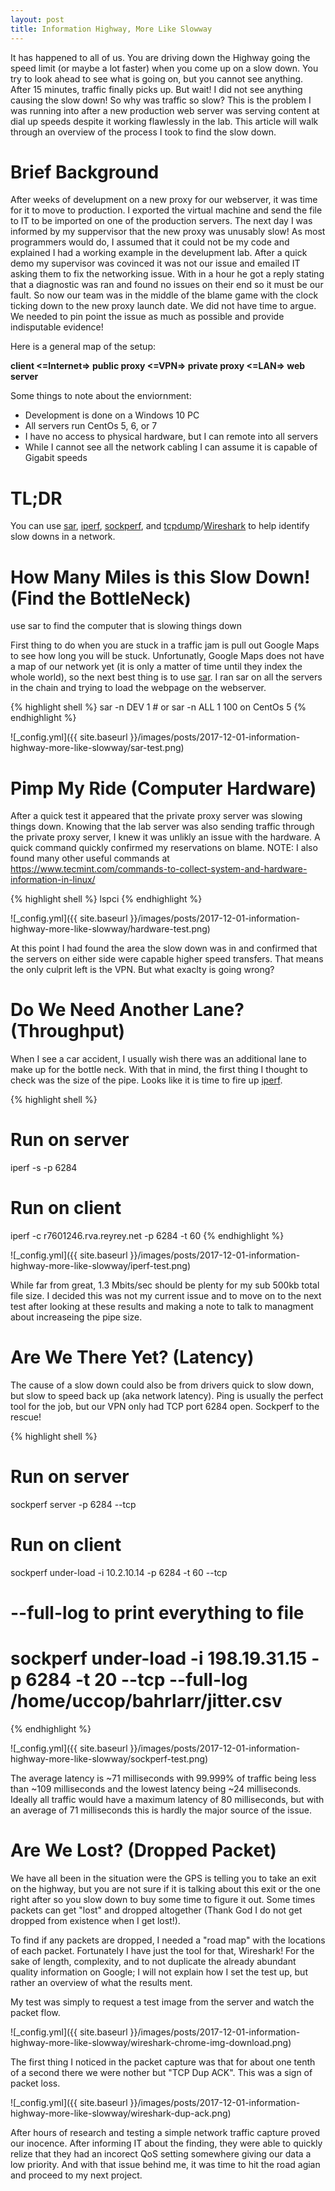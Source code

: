 ```yaml
---
layout: post
title: Information Highway, More Like Slowway
---
```

It has happened to all of us. You are driving down the Highway going the speed limit (or maybe a lot faster) when you come up on a slow down. You try to look ahead to see what is going on, but you cannot see anything. After 15 minutes, traffic finally picks up. But wait! I did not see anything causing the slow down! So why was traffic so slow? This is the problem I was running into after a new production web server was serving content at dial up speeds despite it working flawlessly in the lab. This article will walk through an overview of the process I took to find the slow down. 

# Brief Background
After weeks of develupment on a new proxy for our webserver, it was time for it to move to production. I exported the virtual machine and send the file to IT to be imported on one of the production servers. The next day I was informed by my suppervisor that the new proxy was unusably slow! As most programmers would do, I assumed that it could not be my code and explained I had a working example in the develupment lab. After a quick demo my supervisor was covinced it was not our issue and emailed IT asking them to fix the networking issue. With in a hour he got a reply stating that a diagnostic was ran and found no issues on their end so it must be our fault. So now our team was in the middle of the blame game with the clock ticking down to the new proxy launch date. We did not have time to argue. We needed to pin point the issue as much as possible and provide indisputable evidence!

Here is a general map of the setup:

**client <=Internet=> public proxy <=VPN=> private proxy <=LAN=> web server**

Some things to note about the enviornment:
* Development is done on a Windows 10 PC
* All servers run CentOs 5, 6, or 7
* I have no access to physical hardware, but I can remote into all servers
* While I cannot see all the network cabling I can assume it is capable of Gigabit speeds

# TL;DR
You can use [sar](https://linux.die.net/man/1/sar), [iperf](https://iperf.fr/), [sockperf](https://github.com/Mellanox/sockperf), and [tcpdump](https://linux.die.net/man/8/tcpdump)/[Wireshark](https://www.wireshark.org/) to help identify slow downs in a network.

# How Many Miles is this Slow Down! (Find the BottleNeck)
use sar to find the computer that is slowing things down

First thing to do when you are stuck in a traffic jam is pull out Google Maps to see how long you will be stuck. Unfortunatly, Google Maps does not have a map of our network yet (it is only a matter of time until they index the whole world), so the next best thing is to use [sar](https://linux.die.net/man/1/sar). I ran sar on all the servers in the chain and trying to load the webpage on the webserver.

{% highlight shell %}
sar -n DEV 1 # or sar -n ALL 1 100 on CentOs 5
{% endhighlight %}

![_config.yml]({{ site.baseurl }}/images/posts/2017-12-01-information-highway-more-like-slowway/sar-test.png)

# Pimp My Ride (Computer Hardware)
After a quick test it appeared that the private proxy server was slowing things down. Knowing that the lab server was also sending traffic through the private proxy server, I knew it was unlikly an issue with the hardware. A quick command quickly confirmed my reservations on blame. NOTE: I also found many other useful commands at https://www.tecmint.com/commands-to-collect-system-and-hardware-information-in-linux/

{% highlight shell %}
lspci
{% endhighlight %}

![_config.yml]({{ site.baseurl }}/images/posts/2017-12-01-information-highway-more-like-slowway/hardware-test.png)

At this point I had found the area the slow down was in and confirmed that the servers on either side were capable higher speed transfers. That means the only culprit left is the VPN. But what exaclty is going wrong?

# Do We Need Another Lane? (Throughput)
When I see a car accident, I usually wish there was an additional lane to make up for the bottle neck. With that in mind, the first thing I thought to check was the size of the pipe. Looks like it is time to fire up [iperf](https://iperf.fr/).

{% highlight shell %}
# Run on server
iperf -s -p 6284

# Run on client
iperf -c r7601246.rva.reyrey.net -p 6284 -t 60
{% endhighlight %}

![_config.yml]({{ site.baseurl }}/images/posts/2017-12-01-information-highway-more-like-slowway/iperf-test.png)

While far from great, 1.3 Mbits/sec should be plenty for my sub 500kb total file size. I decided this was not my current issue and to move on to the next test after looking at these results and making a note to talk to managment about increaseing the pipe size.

# Are We There Yet? (Latency)
The cause of a slow down could also be from drivers quick to slow down, but slow to speed back up (aka network latency). Ping is usually the perfect tool for the job, but our VPN only had TCP port 6284 open. Sockperf to the rescue!

{% highlight shell %}
# Run on server
sockperf server -p 6284 --tcp

# Run on client
sockperf under-load -i 10.2.10.14 -p 6284 -t 60 --tcp
# --full-log to print everything to file
# sockperf under-load -i 198.19.31.15 -p 6284 -t 20 --tcp --full-log /home/uccop/bahrlarr/jitter.csv
{% endhighlight %}

![_config.yml]({{ site.baseurl }}/images/posts/2017-12-01-information-highway-more-like-slowway/sockperf-test.png)

The average latency is ~71 milliseconds with 99.999% of traffic being less than ~109 milliseconds and the lowest latency being ~24 milliseconds. Ideally all traffic would have a maximum latency of 80 milliseconds, but with an average of 71 milliseconds this is hardly the major source of the issue.

# Are We Lost? (Dropped Packet)
We have all been in the situation were the GPS is telling you to take an exit on the highway, but you are not sure if it is talking about this exit or the one right after so you slow down to buy some time to figure it out. Some times packets can get "lost" and dropped altogether (Thank God I do not get dropped from existence when I get lost!).

To find if any packets are dropped, I needed a "road map" with the locations of each packet. Fortunately I have just the tool for that, Wireshark! For the sake of length, complexity, and to not duplicate the already abundant quality information on Google; I will not explain how I set the test up, but rather an overview of what the results ment.

My test was simply to request a test image from the server and watch the packet flow.

![_config.yml]({{ site.baseurl }}/images/posts/2017-12-01-information-highway-more-like-slowway/wireshark-chrome-img-download.png)

The first thing I noticed in the packet capture was that for about one tenth of a second there we were nother but "TCP Dup ACK". This was a sign of packet loss.

![_config.yml]({{ site.baseurl }}/images/posts/2017-12-01-information-highway-more-like-slowway/wireshark-dup-ack.png)

 After hours of research and testing a simple network traffic capture proved our inocence. After informing IT about the finding, they were able to quickly relize that they had an incorect QoS setting somewhere giving our data a low priority. And with that issue behind me, it was time to hit the road agian and proceed to my next project.
